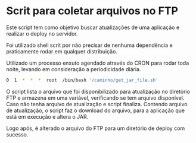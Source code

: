 # Scrit para coletar arquivos no FTP


Este script tem como objetivo buscar atualizações de uma aplicação e realizar o deploy no servidor.

Foi utilizado shell scrit por não precisar de nenhuma dependência e praticamente rodar em qualquer distribuição.

Utilizado um processo enxuto agendado através do CRON para rodar toda noite, levando em consideração a periodicidade diária.
```sh
0  1  *  *  *  root  /bin/bash '/caminho/get_jar_file.sh'
```

O script lista o arquivo que foi disponibilizado para atualização no diretório FTP e armazena em uma variável, verificando se tem arquivo disponível.
Caso não tenha arquivo de atualização e script finaliza.
Contendo arquivo de atualização, o script faz o download do arquivo, para a aplicação que está em execução e altera o JAR.

Logo após, é alterado o arquivo do FTP para um diretório de deploy com sucesso.
